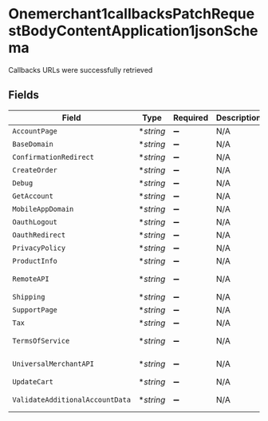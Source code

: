 # Onemerchant1callbacksPatchRequestBodyContentApplication1jsonSchema

Callbacks URLs were successfully retrieved


## Fields

| Field                                         | Type                                          | Required                                      | Description                                   | Example                                       |
| --------------------------------------------- | --------------------------------------------- | --------------------------------------------- | --------------------------------------------- | --------------------------------------------- |
| `AccountPage`                                 | **string*                                     | :heavy_minus_sign:                            | N/A                                           | https://www.example.com/account               |
| `BaseDomain`                                  | **string*                                     | :heavy_minus_sign:                            | N/A                                           | https://www.example.com/                      |
| `ConfirmationRedirect`                        | **string*                                     | :heavy_minus_sign:                            | N/A                                           | https://www.example.com/bolt/redirect         |
| `CreateOrder`                                 | **string*                                     | :heavy_minus_sign:                            | N/A                                           | https://www.example.com/bolt/order            |
| `Debug`                                       | **string*                                     | :heavy_minus_sign:                            | N/A                                           | https://www.example.com/bolt/debug            |
| `GetAccount`                                  | **string*                                     | :heavy_minus_sign:                            | N/A                                           | https://www.example.com/bolt/account          |
| `MobileAppDomain`                             | **string*                                     | :heavy_minus_sign:                            | N/A                                           | https://m.example.com/                        |
| `OauthLogout`                                 | **string*                                     | :heavy_minus_sign:                            | N/A                                           | https://www.example.com/bolt/logout           |
| `OauthRedirect`                               | **string*                                     | :heavy_minus_sign:                            | N/A                                           | https://www.example.com/bolt/oauth            |
| `PrivacyPolicy`                               | **string*                                     | :heavy_minus_sign:                            | N/A                                           | https://www.example.com/privacy-policy        |
| `ProductInfo`                                 | **string*                                     | :heavy_minus_sign:                            | N/A                                           | https://www.example.com/bolt/product          |
| `RemoteAPI`                                   | **string*                                     | :heavy_minus_sign:                            | N/A                                           | https://www.example.com/bolt/remote-api       |
| `Shipping`                                    | **string*                                     | :heavy_minus_sign:                            | N/A                                           | https://www.example.com/bolt/shipping         |
| `SupportPage`                                 | **string*                                     | :heavy_minus_sign:                            | N/A                                           | https://www.example.com/help                  |
| `Tax`                                         | **string*                                     | :heavy_minus_sign:                            | N/A                                           | https://www.example.com/bolt/tax              |
| `TermsOfService`                              | **string*                                     | :heavy_minus_sign:                            | N/A                                           | https://www.example.com/terms-of-service      |
| `UniversalMerchantAPI`                        | **string*                                     | :heavy_minus_sign:                            | N/A                                           | https://www.example.com/bolt/merchant-api     |
| `UpdateCart`                                  | **string*                                     | :heavy_minus_sign:                            | N/A                                           | https://www.example.com/bolt/cart             |
| `ValidateAdditionalAccountData`               | **string*                                     | :heavy_minus_sign:                            | N/A                                           | https://www.example.com/bolt/validate-account |